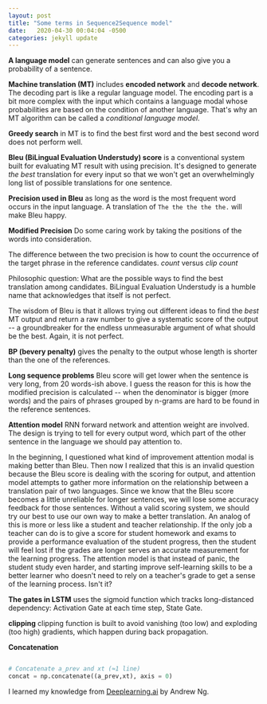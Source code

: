 ```yaml
---
layout: post
title: "Some terms in Sequence2Sequence model"
date:   2020-04-30 00:04:04 -0500
categories: jekyll update
---
```


**A language model** can generate sentences and can also give you a probability of a sentence.

**Machine translation (MT)** includes **encoded network** and **decode network**. The decoding part is like a regular language model. The encoding part is a bit more complex with the input which contains a language modal whose probabilities are based on the condition of another language. That's why an MT algorithm can be called a *conditional language model*.

**Greedy search** in MT is to find the best first word and the best second word does not perform well.

**Bleu (BiLingual Evaluation Understudy) score** is a conventional system built for evaluating MT result with using precision. It's designed to generate *the best* translation for every input so that we won't get an overwhelmingly long list of possible translations for one sentence.

**Precision used in Bleu** as long as the word is the most frequent word occurs in the input language. A translation of `The the the the the.` will make Bleu happy.

**Modified Precision** Do some caring work by taking the positions of the words into consideration.

The difference between the two precision is how to count the occurrence of the target phrase in the reference candidates. *count* versus *clip count*

Philosophic question: What are the possible ways to find the best translation among candidates. BiLingual Evaluation Understudy is a humble name that acknowledges that itself is not perfect.  

The wisdom of Bleu is that it allows trying out different ideas to find the *best* MT output and return a raw number to give a systematic score of the output -- a groundbreaker for the endless unmeasurable argument of what should be the best. Again, it is not perfect.

**BP (bevery penalty)** gives the penalty to the output whose length is shorter than the one of the references.

**Long sequence problems** Bleu score will get lower when the sentence is very long, from 20 words-ish above. I guess the reason for this is how the modified precision is calculated -- when the denominator is bigger (more words) and the pairs of phrases grouped by n-grams are hard to be found in the reference sentences.

**Attention model** RNN forward network and attention weight are involved. The design is trying to tell for every output word, which part of the other sentence in the language we should pay attention to.  

In the beginning, I questioned what kind of improvement attention modal is making better than Bleu. Then now I realized that this is an invalid question because the Bleu score is dealing with the scoring for output, and attention model attempts to gather more information on the relationship between a translation pair of two languages. Since we know that the Bleu score becomes a little unreliable for longer sentences, we will lose some accuracy feedback for those sentences. Without a valid scoring system, we should try our best to use our own way to make a better translation. An analog of this is more or less like a student and teacher relationship. If the only job a teacher can do is to give a score for student homework and exams to provide a performance evaluation of the student progress, then the student will feel lost if the grades are longer serves an accurate measurement for the learning progress. The attention model is that instead of panic, the student study even harder, and starting improve self-learning skills to be a better learner who doesn't need to rely on a teacher's grade to get a sense of the learning process. Isn't it?

**The gates in LSTM** uses the sigmoid function which tracks long-distanced dependency: Activation Gate at each time step, State Gate.

**clipping** clipping function is built to avoid vanishing (too low) and exploding (too high) gradients, which happen during back propagation.

**Concatenation**

```python

# Concatenate a_prev and xt (≈1 line)
concat = np.concatenate((a_prev,xt), axis = 0)

```

I learned my knowledge from [Deeplearning.ai] by Andrew Ng.

[Deeplearning.ai]:https://www.youtube.com/watch?v=smHa2442Ah4&list=PLkDaE6sCZn6Gl29AoE31iwdVwSG-KnDzF&index=4
